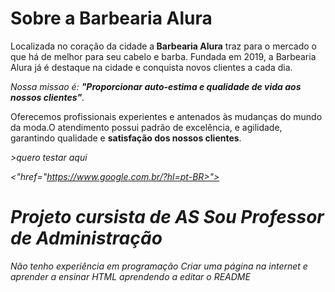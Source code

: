 <!DOCTYPE html>
<html lang="pt-br">
    <head>
        <meta charset="UTF-8">
        <title>Barbearia Alura</title>
        <link rel="stylesheet#" href="#style.css">
    </head>
    <body>
        <h1>Sobre a Barbearia Alura</h1>
        <p>Localizada no coração da cidade a<strong> Barbearia Alura</strong> traz para o mercado o que há de melhor para seu cabelo e barba. Fundada em 2019, a Barbearia Alura já é destaque na cidade e conquista novos clientes a cada dia.</P>
        <P><em>Nossa missao é: <strong>"Proporcionar auto-estima e qualidade de vida aos nossos clientes"</strong>.</em></p>
        <p>Oferecemos profissionais experientes e antenados às mudanças do mundo da moda.O atendimento possui padrão de excelência, e agilidade, garantindo qualidade e <strong>satisfação dos nossos clientes</strong>.</p>
        <p.style="front-size: 59px"><em>>quero testar aqui</p>
                    </body>
</html>

<"href="https://www.google.com.br/?hl=pt-BR>">

# Projeto cursista de AS Sou Professor de Administração 
Não tenho experiência em programação
Criar uma página na internet e aprender a ensinar HTML
aprendendo a editar o README



